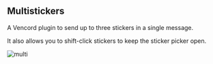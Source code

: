 ## Multistickers

A Vencord plugin to send up to three stickers in a single message.

It also allows you to shift-click stickers to keep the sticker picker open.

![multi](https://github.com/voidfill/multistickers/assets/71205200/e35582ec-ffd5-4a3b-adad-ed8fbf906e0b)
